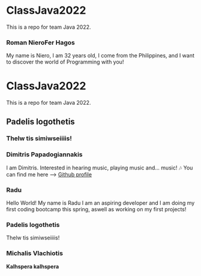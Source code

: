 # ClassJava2022
 This is a repo for team Java 2022.



### Roman NieroFer Hagos

My name is Niero, I am 32 years old, I come from the Philippines, and I want to discover the world of Programming with you!

 # ClassJava2022
 This is a repo for team Java 2022.
 ## Padelis logothetis
 ### Thelw tis simiwseiiiis!



### Dimitris Papadogiannakis
I am Dimitris. Interested in hearing music, playing music and... music! :notes:  You can find me here --> [Github profile](https://github.com/DimPapad)

### Radu
Hello World! My name is Radu I am an aspiring developer and I am doing my first coding bootcamp this spring, aswell as working on my first projects! 




 ### Padelis logothetis
 Thelw tis simiwseiiiis!

###  Michalis Vlachiotis
**Kalhspera kalhspera**

